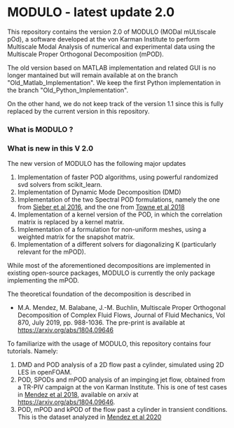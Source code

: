 

MODULO - latest update 2.0
===================

This repository contains the version 2.0 of MODULO (MODal mULtiscale pOd), a software developed at the von Karman Institute to perform Multiscale Modal Analysis of numerical and experimental data using the Multiscale Proper Orthogonal Decomposition (mPOD).


The old version based on MATLAB implementation and related GUI is no longer mantained but will remain available at on the branch "Old_Matlab_Implementation". We keep the first Python implementation in the branch "Old_Python_Implementation". 

On the other hand, we do not keep track of the version 1.1 since this is fully replaced by the current version in this repository.


### What is MODULO ?





### What is new in this V 2.0


The new version of MODULO has the following major updates

1. Implementation of faster POD algorithms, using powerful randomized svd solvers from scikit_learn.
2. Implementation of Dynamic Mode Decomposition (DMD)
3. Implementation of the two Spectral POD formulations, namely the one from [Sieber et al 2016](https://www.cambridge.org/core/journals/journal-of-fluid-mechanics/article/abs/spectral-proper-orthogonal-decomposition/DCD8A6EDEFD56F5A9715DBAD38BD461A), and the one from [Towne et al 2018](https://www.cambridge.org/core/journals/journal-of-fluid-mechanics/article/abs/spectral-proper-orthogonal-decomposition-and-its-relationship-to-dynamic-mode-decomposition-and-resolvent-analysis/EC2A6DF76490A0B9EB208CC2CA037717)
4. Implementation of a kernel version of the POD, in which the correlation matrix is replaced by a kernel matrix.
5. Implementation of a formulation for non-uniform meshes, using a weighted matrix for the snapshot matrix.  
6. Implementation of a different solvers for diagonalizing K (particularly relevant for the mPOD).


While most of the aforementioned decompositions are implemented in existing open-source packages, MODULO is currently the only package implementing the mPOD.


The theoretical foundation of the decomposition is described in
- M.A. Mendez, M. Balabane, J.-M. Buchlin, Multiscale Proper Orthogonal Decomposition of Complex Fluid Flows, Journal of Fluid Mechanics, Vol 870, July 2019, pp. 988-1036. The pre-print is available at https://arxiv.org/abs/1804.09646


To familiarize with the usage of MODULO, this repository contains four tutorials. Namely:


1. DMD and POD analysis of a 2D flow past a cylinder, simulated using 2D LES in openFOAM.
2. POD, SPODs and mPOD analysis of an impinging jet flow, obtained from a TR-PIV campaign at the von Karman Institute. This is one of test cases in [Mendez et al 2018](https://www.cambridge.org/core/journals/journal-of-fluid-mechanics/article/abs/multiscale-proper-orthogonal-decomposition-of-complex-fluid-flows/D078BD2873B1C30B6DD9016E30B62DA8), available on arxiv at https://arxiv.org/abs/1804.09646. 
3. POD, mPOD and kPOD of the flow past a cylinder in transient conditions. This is the dataset analyzed in [Mendez et al 2020](https://iopscience.iop.org/article/10.1088/1361-6501/ab82be/meta)




